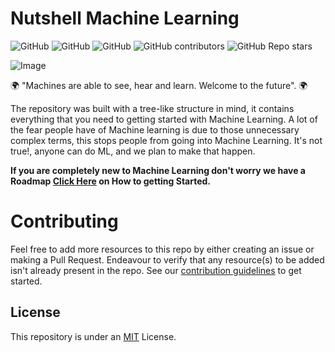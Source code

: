 # Nutshell Machine Learning 

![GitHub](https://img.shields.io/github/license/EdemGold/Nutshell-Machine-Learning)
![GitHub](https://img.shields.io/badge/Contributions-welcome-green)
![GitHub](https://img.shields.io/badge/PRs-welcome-green)
![GitHub contributors](https://img.shields.io/github/contributors/EdemGold/Nutshell-Machine-Learning)
![GitHub Repo stars](https://img.shields.io/github/stars/EdemGold/Nutshell-Machine-Learning)

![Image](https://github.com/Mannuel25/Nutshell-Machine-Learning/blob/main/Images/Image_1.png)


🌍 "Machines are able to see, hear and learn. Welcome to the future". 🌍

The repository was built with a tree-like structure in mind, it contains everything that you need to getting started with Machine Learning. A lot of the fear people have of Machine learning is due to those unnecessary complex terms, this stops people from going into Machine Learning. It's not true!, anyone can do ML, and we plan to make that happen.



**If you are completely new to Machine Learning don't worry we have a Roadmap [Click Here](Roadmap/roadmap.md) on How to getting Started.**

# Contributing

Feel free to add more resources to this repo by either creating an issue or making a Pull Request. Endeavour to verify that any resource(s) to be added isn't already present in the repo. See our [contribution guidelines](CONTRIBUTING.md) to get started.


## License

This repository is under an [MIT](https://choosealicense.com/licenses/mit/) License.
